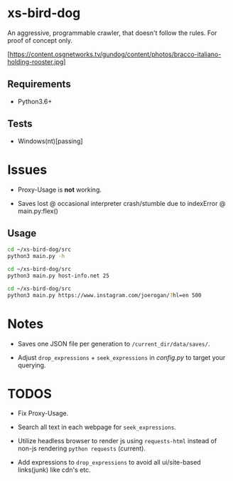 # xs-bird-dog
An aggressive, programmable crawler, that doesn't follow the rules.
For proof of concept only.

[https://content.osgnetworks.tv/gundog/content/photos/bracco-italiano-holding-rooster.jpg]

## Requirements
- Python3.6+

## Tests
- Windows(nt)[passing]

# Issues

- Proxy-Usage is **not** working.

- Saves lost @ occasional interpreter crash/stumble due to indexError @ main.py:flex()

## Usage
```bash
cd ~/xs-bird-dog/src
python3 main.py -h
```
```bash
cd ~/xs-bird-dog/src
python3 main.py host-info.net 25
```
```bash
cd ~/xs-bird-dog/src
python3 main.py https://www.instagram.com/joerogan/?hl=en 500
```
# Notes

- Saves one JSON file per generation to `/current_dir/data/saves/`.

- Adjust `drop_expressions` + `seek_expressions` in *config.py* to target your querying.

# TODOS

- Fix Proxy-Usage.

- Search all text in each webpage for `seek_expressions`.

- Utilize headless browser to render js using `requests-html` instead of non-js rendering `python requests` (current).

- Add expressions to `drop_expressions` to avoid all ui/site-based links(junk) like cdn's etc.

